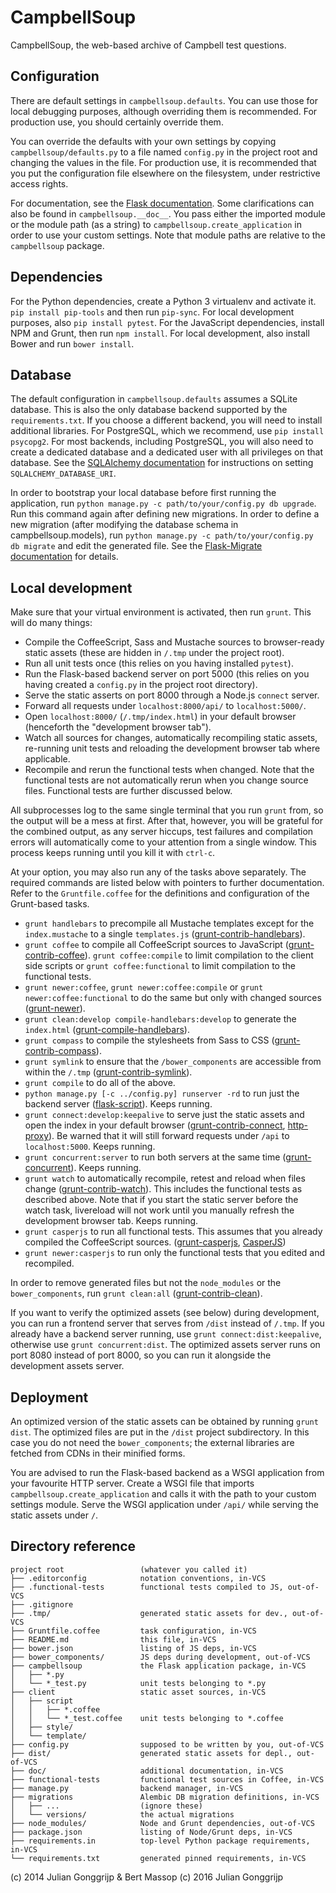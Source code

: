 CampbellSoup
============
CampbellSoup, the web-based archive of Campbell test questions.

Configuration
-------------
There are default settings in `campbellsoup.defaults`. You can use those for local debugging purposes, although overriding them is recommended. For production use, you should certainly override them.

You can override the defaults with your own settings by copying `campbellsoup/defaults.py` to a file named `config.py` in the project root and changing the values in the file. For production use, it is recommended that you put the configuration file elsewhere on the filesystem, under restrictive access rights.

For documentation, see the [Flask documentation][1]. Some clarifications can also be found in `campbellsoup.__doc__`. You pass either the imported module or the module path (as a string) to `campbellsoup.create_application` in order to use your custom settings. Note that module paths are relative to the `campbellsoup` package.

Dependencies
------------
For the Python dependencies, create a Python 3 virtualenv and activate it. `pip install pip-tools` and then run `pip-sync`. For local development purposes, also `pip install pytest`. For the JavaScript dependencies, install NPM and Grunt, then run `npm install`. For local development, also install Bower and run `bower install`.

Database
--------
The default configuration in `campbellsoup.defaults` assumes a SQLite database. This is also the only database backend supported by the `requirements.txt`. If you choose a different backend, you will need to install additional libraries. For PostgreSQL, which we recommend, use `pip install psycopg2`. For most backends, including PostgreSQL, you will also need to create a dedicated database and a dedicated user with all privileges on that database. See the [SQLAlchemy documentation][2] for instructions on setting `SQLALCHEMY_DATABASE_URI`.

In order to bootstrap your local database before first running the application, run `python manage.py -c path/to/your/config.py db upgrade`. Run this command again after defining new migrations. In order to define a new migration (after modifying the database schema in campbellsoup.models), run `python manage.py -c path/to/your/config.py db migrate` and edit the generated file. See the [Flask-Migrate documentation][14] for details.

Local development
-----------------
Make sure that your virtual environment is activated, then run `grunt`. This will do many things:

  - Compile the CoffeeScript, Sass and Mustache sources to browser-ready static assets (these are hidden in `/.tmp` under the project root).
  - Run all unit tests once (this relies on you having installed `pytest`).
  - Run the Flask-based backend server on port 5000 (this relies on you having created a `config.py` in the project root directory).
  - Serve the static asserts on port 8000 through a Node.js `connect` server.
  - Forward all requests under `localhost:8000/api/` to `localhost:5000/`.
  - Open `localhost:8000/` (`/.tmp/index.html`) in your default browser (henceforth the "development browser tab").
  - Watch all sources for changes, automatically recompiling static assets, re-running unit tests and reloading the development browser tab where applicable.
  - Recompile and rerun the functional tests when changed. Note that the functional tests are not automatically rerun when you change source files. Functional tests are further discussed below.

All subprocesses log to the same single terminal that you run `grunt` from, so the output will be a mess at first. After that, however, you will be grateful for the combined output, as any server hiccups, test failures and compilation errors will automatically come to your attention from a single window. This process keeps running until you kill it with `ctrl-c`.

At your option, you may also run any of the tasks above separately. The required commands are listed below with pointers to further documentation. Refer to the `Gruntfile.coffee` for the definitions and configuration of the Grunt-based tasks.

  - `grunt handlebars` to precompile all Mustache templates except for the `index.mustache` to a single `templates.js` ([grunt-contrib-handlebars][13]).
  - `grunt coffee` to compile all CoffeeScript sources to JavaScript ([grunt-contrib-coffee][3]). `grunt coffee:compile` to limit compilation to the client side scripts or `grunt coffee:functional` to limit compilation to the functional tests.
  - `grunt newer:coffee`, `grunt newer:coffee:compile` or `grunt newer:coffee:functional` to do the same but only with changed sources ([grunt-newer][15]).
  - `grunt clean:develop compile-handlebars:develop` to generate the `index.html` ([grunt-compile-handlebars][4]).
  - `grunt compass` to compile the stylesheets from Sass to CSS ([grunt-contrib-compass][5]).
  - `grunt symlink` to ensure that the `/bower_components` are accessible from within the `/.tmp` ([grunt-contrib-symlink][6]).
  - `grunt compile` to do all of the above.
  - `python manage.py [-c ../config.py] runserver -rd` to run just the backend server ([flask-script][12]). Keeps running.
  - `grunt connect:develop:keepalive` to serve just the static assets and open the index in your default browser ([grunt-contrib-connect][7], [http-proxy][8]). Be warned that it will still forward requests under `/api` to `localhost:5000`. Keeps running.
  - `grunt concurrent:server` to run both servers at the same time ([grunt-concurrent][9]). Keeps running.
  - `grunt watch` to automatically recompile, retest and reload when files change ([grunt-contrib-watch][10]). This includes the functional tests as described above. Note that if you start the static server before the watch task, livereload will not work until you manually refresh the development browser tab. Keeps running.
  - `grunt casperjs` to run all functional tests. This assumes that you already compiled the CoffeeScript sources. ([grunt-casperjs][16], [CasperJS][17])
  - `grunt newer:casperjs` to run only the functional tests that you edited and recompiled.

In order to remove generated files but not the `node_modules` or the `bower_components`, run `grunt clean:all` ([grunt-contrib-clean][11]).

If you want to verify the optimized assets (see below) during development, you can run a frontend server that serves from `/dist` instead of `/.tmp`. If you already have a backend server running, use `grunt connect:dist:keepalive`, otherwise use `grunt concurrent:dist`. The optimized assets server runs on port 8080 instead of port 8000, so you can run it alongside the development assets server.

Deployment
----------
An optimized version of the static assets can be obtained by running `grunt dist`. The optimized files are put in the `/dist` project subdirectory. In this case you do not need the `bower_components`; the external libraries are fetched from CDNs in their minified forms.

You are advised to run the Flask-based backend as a WSGI application from your favourite HTTP server. Create a WSGI file that imports `campbellsoup.create_application` and calls it with the path to your custom settings module. Serve the WSGI application under `/api/` while serving the static assets under `/`.

Directory reference
-------------------

    project root                 (whatever you called it)
    ├── .editorconfig            notation conventions, in-VCS
    ├── .functional-tests        functional tests compiled to JS, out-of-VCS
    ├── .gitignore
    ├── .tmp/                    generated static assets for dev., out-of-VCS
    ├── Gruntfile.coffee         task configuration, in-VCS
    ├── README.md                this file, in-VCS
    ├── bower.json               listing of JS deps, in-VCS
    ├── bower_components/        JS deps during development, out-of-VCS
    ├── campbellsoup             the Flask application package, in-VCS
    │   ├── *.py
    │   └── *_test.py            unit tests belonging to *.py
    ├── client                   static asset sources, in-VCS
    │   ├── script
    │   │   ├── *.coffee
    │   │   └── *_test.coffee    unit tests belonging to *.coffee
    │   ├── style/
    │   └── template/
    ├── config.py                supposed to be written by you, out-of-VCS
    ├── dist/                    generated static assets for depl., out-of-VCS
    ├── doc/                     additional documentation, in-VCS
    ├── functional-tests         functional test sources in Coffee, in-VCS
    ├── manage.py                backend manager, in-VCS
    ├── migrations               Alembic DB migration definitions, in-VCS
    │   ├── ...                  (ignore these)
    │   └── versions/            the actual migrations
    ├── node_modules/            Node and Grunt dependencies, out-of-VCS
    ├── package.json             listing of Node/Grunt deps, in-VCS
    ├── requirements.in          top-level Python package requirements, in-VCS
    └── requirements.txt         generated pinned requirements, in-VCS


(c) 2014 Julian Gonggrijp & Bert Massop
(c) 2016 Julian Gonggrijp


[1]: http://flask.pocoo.org/docs/0.11/config/
[2]: http://docs.sqlalchemy.org/en/rel_1_0/core/engines.html
[3]: https://www.npmjs.com/package/grunt-contrib-coffee
[4]: https://www.npmjs.com/package/grunt-compile-handlebars
[5]: https://www.npmjs.com/package/grunt-contrib-compass
[6]: https://www.npmjs.com/package/grunt-contrib-symlink
[7]: https://www.npmjs.com/package/grunt-contrib-connect
[8]: https://www.npmjs.com/package/http-proxy
[9]: https://www.npmjs.com/package/grunt-concurrent
[10]: https://www.npmjs.com/package/grunt-contrib-watch
[11]: https://www.npmjs.com/package/grunt-contrib-clean
[12]: https://flask-script.readthedocs.io/en/latest/
[13]: https://www.npmjs.com/package/grunt-contrib-handlebars
[14]: http://flask-migrate.readthedocs.io/en/latest/
[15]: https://www.npmjs.com/package/grunt-newer
[16]: https://www.npmjs.com/package/grunt-casperjs
[17]: http://docs.casperjs.org/
